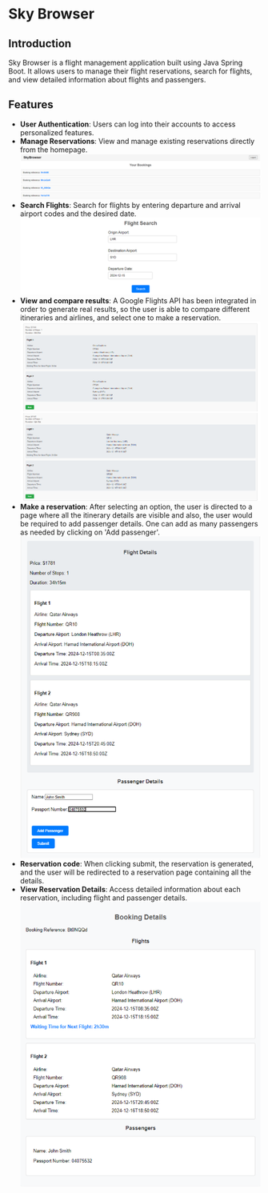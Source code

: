 # Sky Browser

## Introduction

Sky Browser is a flight management application built using Java Spring Boot. It allows users to manage their flight reservations, search for flights, and view detailed information about flights and passengers.

## Features

- **User Authentication**: Users can log into their accounts to access personalized features.
- **Manage Reservations**: View and manage existing reservations directly from the homepage.
![Reservation view](./images/reservations-view.png)
- **Search Flights**: Search for flights by entering departure and arrival airport codes and the desired date.
![Search flights](./images/search.png)
- **View and compare results**: A Google Flights API has been integrated in order to generate real results, so the user is able to compare different itineraries and airlines, and select one to make a reservation.
![Search results](./images/search-results.png)
- **Make a reservation**: After selecting an option, the user is directed to a page where all the itinerary details are visible and also, the user would be required to add passenger details. One can add as many passengers as needed by clicking on 'Add passenger'.
![Make reservation page](./images/make-reservation.png)
- **Reservation code**: When clicking submit, the reservation is generated, and the user will be redirected to a reservation page containing all the details.
- **View Reservation Details**: Access detailed information about each reservation, including flight and passenger details.
![Reservation details](./images/reservation-view.png)
